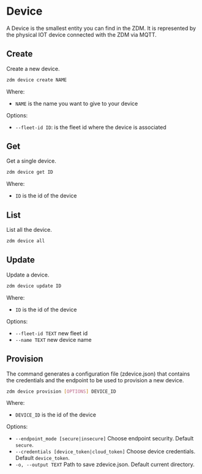 # Device
A Device is the smallest entity you can find in the ZDM. 
It is represented by the physical IOT device connected with the ZDM via MQTT.

## Create
Create a new device.

```bash
zdm device create NAME
```

Where:

* `NAME` is the name you want to give to your device

Options:

*  `--fleet-id ID`: is the fleet id where the device is associated


## Get
Get a single device.

```bash
zdm device get ID
```

Where:

* `ID` is the id of the device

## List
List all the device.

```bash
zdm device all
```

## Update
Update a device.

```bash
zdm device update ID
```

Where:

* `ID` is the id of the device

Options:

*  `--fleet-id TEXT` new fleet id
*  `--name TEXT`     new  device name


## Provision
The command generates a configuration file (zdevice.json) that contains the credentials and the endpoint
to be used to provision a new device.

```sh
zdm device provision [OPTIONS] DEVICE_ID
```

Where:

* `DEVICE_ID` is the id of the device

Options:

 * `--endpoint_mode [secure|insecure]` Choose endpoint security. Default `secure`.
 * `--credentials [device_token|cloud_token]` Choose device credentials. Default `device_token`.
 * `-o, --output TEXT`              Path to save zdevice.json. Default current directory.


## 

